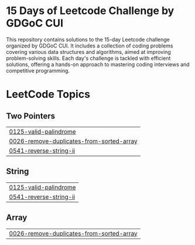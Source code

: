 # 15 Days of Leetcode Challenge by GDGoC CUI

This repository contains solutions to the 15-day Leetcode challenge organized by GDGoC CUI. It includes a collection of coding problems covering various data structures and algorithms, aimed at improving problem-solving skills. Each day's challenge is tackled with efficient solutions, offering a hands-on approach to mastering coding interviews and competitive programming.

<!---LeetCode Topics Start-->
# LeetCode Topics
## Two Pointers
|  |
| ------- |
| [0125-valid-palindrome](https://github.com/afnanahmadtariq/15-Days-Of-LeetCode-Challenge/tree/master/0125-valid-palindrome) |
| [0026-remove-duplicates-from-sorted-array](https://github.com/afnanahmadtariq/15-Days-Of-LeetCode-Challenge/tree/master/0026-remove-duplicates-from-sorted-array) |
| [0541-reverse-string-ii](https://github.com/afnanahmadtariq/15-Days-Of-LeetCode-Challenge/tree/master/0541-reverse-string-ii) |
## String
|  |
| ------- |
| [0125-valid-palindrome](https://github.com/afnanahmadtariq/15-Days-Of-LeetCode-Challenge/tree/master/0125-valid-palindrome) |
| [0541-reverse-string-ii](https://github.com/afnanahmadtariq/15-Days-Of-LeetCode-Challenge/tree/master/0541-reverse-string-ii) |
## Array
|  |
| ------- |
| [0026-remove-duplicates-from-sorted-array](https://github.com/afnanahmadtariq/15-Days-Of-LeetCode-Challenge/tree/master/0026-remove-duplicates-from-sorted-array) |
<!---LeetCode Topics End-->